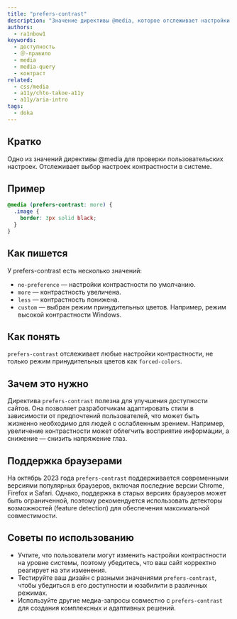 ```yaml
---
title: "prefers-contrast"
description: "Значение директивы @media, которое отслеживает настройки контрастности."
authors:
  - ra1nbow1
keywords:
  - доступность
  - ＠-правило
  - media
  - media-query
  - контраст
related:
  - css/media
  - a11y/chto-takoe-a11y
  - a11y/aria-intro
tags:
  - doka
---
```


## Кратко

Одно из значений директивы @media для проверки пользовательских настроек. Отслеживает выбор настроек контрастности в системе.

## Пример

```css
@media (prefers-contrast: more) {
  .image {
    border: 3px solid black;
  }
}
```
## Как пишется

У prefers-contrast есть несколько значений:

- `no-preference` — настройки контрастности по умолчанию.
- `more` — контрастность увеличена.
- `less` — контрастность понижена.
- `custom` — выбран режим принудительных цветов. Например, режим высокой контрастности Windows.

## Как понять

`prefers-contrast` отслеживает любые настройки контрастности, не только режим принудительных цветов как `forced-colors`.
## Зачем это нужно

Директива `prefers-contrast` полезна для улучшения доступности сайтов. Она позволяет разработчикам адаптировать стили в зависимости от предпочтений пользователей, что может быть жизненно необходимо для людей с ослабленным зрением. Например, увеличение контрастности может облегчить восприятие информации, а снижение — снизить напряжение глаз.

## Поддержка браузерами

На октябрь 2023 года `prefers-contrast` поддерживается современными версиями популярных браузеров, включая последние версии Chrome, Firefox и Safari. Однако, поддержка в старых версиях браузеров может быть ограниченной, поэтому рекомендуется использовать детекторы возможностей (feature detection) для обеспечения максимальной совместимости.

## Советы по использованию

- Учтите, что пользователи могут изменить настройки контрастности на уровне системы, поэтому убедитесь, что ваш сайт корректно реагирует на эти изменения.
- Тестируйте ваш дизайн с разными значениями `prefers-contrast`, чтобы убедиться в его доступности и юзабилити в различных режимах.
- Используйте другие медиа-запросы совместно с `prefers-contrast` для создания комплексных и адаптивных решений.
